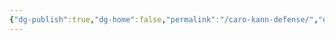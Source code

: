 ```yaml
---
{"dg-publish":true,"dg-home":false,"permalink":"/caro-kann-defense/","dgPassFrontmatter":true}
---
```


